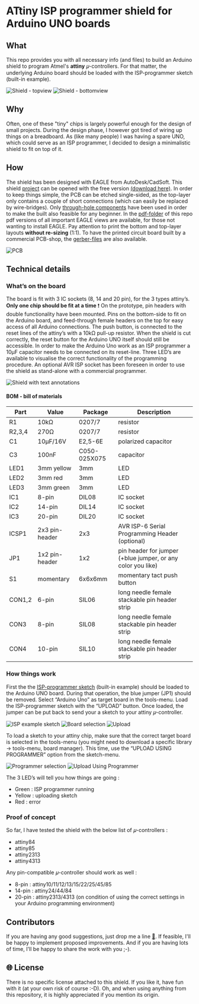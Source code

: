 # ATtiny ISP programmer shield for Arduino UNO boards

## What

This repo provides you with all necessary info (and files) to build an Arduino shield to program Atmel's **attiny** 𝜇-controllers. For that matter, the underlying Arduino board should be loaded with the ISP-programmer sketch (built-in example).

![Shield - topview](images/photo-shield_only_top_view.png) ![Shield - bottomview](images/photo-shield_only_bottom_view.png)

## Why

Often, one of these "tiny" chips is largely powerful enough for the design of small projects. During the design phase, I however got tired of wiring up things on a breadboard. As (like many people) I was having a spare UNO, which could serve as an ISP programmer, I decided to design a minimalistic shield to fit on top of it.  

## How

The shield has been designed with EAGLE from AutoDesk/CadSoft. This shield [project](eagle-files/) can be opened with the free version [(download here)](http://www.autodesk.com/products/eagle/free-download). In order to keep things simple, the PCB can be etched single-sided, as the top-layer only contains a couple of short connections (which can easily be replaced by wire-bridges). Only [through-hole components](BOM.md) have been used in order to make the built also feasible for any beginner. In the [pdf-folder](pdf-files/) of this repo pdf versions of all important EAGLE views are available, for those not wanting to install EAGLE. Pay attention to print the bottom and top-layer layouts **without re-sizing** (1:1). To have the printed circuit board built by a commercial PCB-shop, the [gerber-files](gerber-files/) are also available.

![PCB](images/eagle-pcb.png)

## Technical details

### What’s on the board

The board is fit with 3 IC sockets (8, 14 and 20 pin), for the 3 types attiny’s. **Only one chip should be fit at a time** :exclamation: On the prototype, pin headers with double functionality have been mounted. Pins on the bottom-side to fit on the Arduino board, and feed-through female headers on the top for easy access of all Arduino connections. 
The push button, is connected to the reset lines of the attiny’s with a 10kΩ pull-up resistor. When the shield is cut correctly, the reset button for the Arduino UNO itself should still be accessible. In order to make the Arduino Uno work as an ISP programmer a 10µF capacitor needs to be connected on its reset-line. 
Three LED’s are available to visualise the correct functionality of the programming procedure.
An optional AVR ISP socket has been foreseen in order to use the shield as stand-alone with a commercial programmer. 

![Shield with text annotations](images/photo-shield_with_annotations.png)

#### BOM - bill of materials

Part | Value | Package | Description  
---- | ----- | ------- | -----------                            
R1     | 10kΩ           | 0207/7       | resistor                                            
R2,3,4 | 270Ω           | 0207/7       | resistor                                            
C1     | 10µF/16V       | E2,5-6E      | polarized capacitor                                 
C3     | 100nF          | C050-025X075 | capacitor                                           
LED1   | 3mm yellow     | 3mm          | LED                              
LED2   | 3mm red        | 3mm          | LED                              
LED3   | 3mm green      | 3mm          | LED                                                                                             
IC1    | 8-pin          | DIL08        | IC socket                                                            
IC2    | 14-pin         | DIL14        | IC socket                                                                     
IC3    | 20-pin         | DIL20        | IC socket                                                                     
ICSP1  | 2x3 pin-header | 2x3          | AVR ISP-6 Serial Programming Header (optional)                                 
JP1    | 1x2 pin-header | 1x2          | pin header for jumper (+blue jumper, or any color you like)                                                
S1     | momentary      | 6x6x6mm      | momentary tact push button
CON1,2 | 6-pin          | SIL06        | long needle female stackable pin header strip
CON3   | 8-pin          | SIL08        | long needle female stackable pin header strip
CON4   | 10-pin         | SIL10        | long needle female stackable pin header strip

### How things work

First the the [ISP-programmer sketch](sketches/ArduinoISP.ino) (built-in example) should be loaded to the Arduino UNO board. During that operation, the blue jumper (JP1) should be removed. Select “Arduino Uno” as target board in the tools-menu. Load the ISP-programmer sketch with the “UPLOAD” button. Once loaded, the jumper can be put back to send your a sketch to your attiny 𝜇-controller. 

![ISP example sketch](images/menu_File-Examples.png) ![Board selection](images/menu_Tools-Board.png) ![Upload](images/menu_Sketch-Upload.png)

To load a sketch to your attiny chip, make sure that the correct target board is selected in the tools-menu (you might need to download a specific library -> tools-menu, board manager). This time, use the “UPLOAD USING PROGRAMMER” option from the sketch-menu.

![Programmer selection](images/menu_Tools-Programmer.png) ![Upload Using Programmer](images/menu_Sketch-Upload_Using_Programmer.png) 

The 3 LED’s will tell you how things are going : 
 - Green  : ISP programmer running
 - Yellow : uploading sketch
 - Red    : error  
 
### Proof of concept

So far, I have tested the shield with the below list of 𝜇-controllers : 
 - attiny84
 - attiny85
 - attiny2313
 - attiny4313

 Any pin-compatible 𝜇-controller should work as well :
 - 8-pin  : attiny10/11/12/13/15/22/25/45/85
 - 14-pin : attiny24/44/84
 - 20-pin : attiny2313/4313
 (on condition of using the correct settings in your Arduino programming environment)

## Contributors

If you are having any good suggestions, just drop me a line [:email:](http://nostradomus.ddns.net/contactform.html). 
If feasible, I'll be happy to implement proposed improvements. 
And if you are having lots of time, I'll be happy to share the work with you ;-).

## :globe_with_meridians: License

There is no specific license attached to this shield. 
If you like it, have fun with it (at your own risk of course :-D).
Oh, and when using anything from this repository, it is highly appreciated if you mention its origin.

